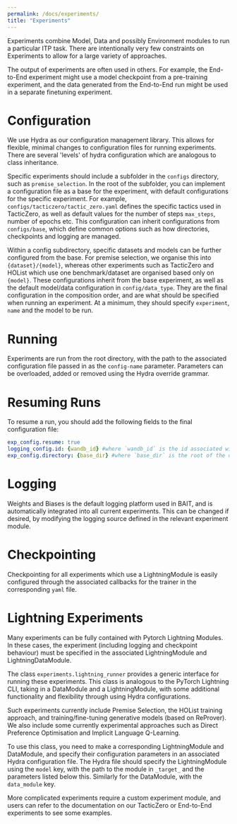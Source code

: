 ```yaml
---
permalink: /docs/experiments/
title: "Experiments"
---
```


Experiments combine Model, Data and possibly Environment modules to run a particular ITP task.
There are intentionally very few constraints on Experiments to allow for a large variety of approaches.

The output of experiments are often used in others. For example, the End-to-End experiment
might use a model checkpoint from a pre-training experiment, and the data generated from the End-to-End run might be used 
in a separate finetuning experiment.

# Configuration

We use Hydra as our configuration management library. This allows for flexible, minimal changes
to configuration files for running experiments. There are several 'levels' of hydra configuration which
are analogous to class inheritance.

Specific experiments should include a subfolder in the `configs` directory,
such as `premise_selection`. In the root of the subfolder, you can implement a configuration
file as a base for the experiment, with default configurations for the specific experiment.
For example, `configs/tacticzero/tactic_zero.yaml` defines the specific tactics used
in TacticZero, as well as default values for the number of steps `max_steps`, number of epochs etc.
This configuration can inherit configurations from `configs/base`, which define common options such as how directories,
checkpoints and logging are managed.

Within a config subdirectory, specific datasets and models can be further configured from the base.
For premise selection, we organise this into `{dataset}/{model}`, whereas other experiments such as TacticZero and HOList
which use one benchmark/dataset are organised based only on `{model}`. 
These configurations inherit from the base experiment, as well as the default model/data configuration in `config/data_type`.
They are the final configuration in the composition order, and are what should be specified when running an experiment.
At a minimum, they should specify `experiment`, `name` and the model to be run.

# Running

Experiments are run from the root directory,
with the path to the associated configuration file passed in as the `config-name` parameter.
Parameters can be overloaded, added or removed using the Hydra override grammar.

# Resuming Runs
To resume a run, you should add the following fields to the final configuration file:

```yaml
exp_config.resume: true 
logging_config.id: {wandb_id} #where `wandb_id` is the id associated with the resuming run
exp_config.directory: {base_dir} #where `base_dir` is the root of the directory created from the resuming run.
```

# Logging
Weights and Biases is the default logging platform used in BAIT, and is automatically integrated into all current experiments.
This can be changed if desired, by modifying the logging source defined in the relevant experiment module.

# Checkpointing
Checkpointing for all experiments which use a LightningModule is easily configured through the associated callbacks 
for the trainer in the corresponding `yaml` file. 

# Lightning Experiments 

Many experiments can be fully contained with Pytorch Lightning Modules. In these cases,
the experiment (including logging and checkpoint behaviour) must be specified in the associated LightningModule and LightningDataModule.

The class `experiments.lightning_runner` provides a generic interface for running these experiments.
This class is analogous to the PyTorch Lightning CLI, taking in a DataModule and a LightningModule,
with some additional functionality and flexibility through using Hydra configurations.

Such experiments currently include Premise Selection, the HOList training approach,
and training/fine-tuning generative models (based on ReProver).
We also include some currently experimental approaches such as Direct Preference Optimisation and Implicit Language Q-Learning.

To use this class, you need to make a corresponding LightningModule and DataModule,
and specify their configuration parameters in an associated Hydra configuration file. The Hydra file
should specify the LightningModule using the `model` key, with the path to the module in `_target_` and
the parameters listed below this. Similarly for the DataModule, with the `data_module` key.

More complicated experiments require a custom experiment module, and users can refer to the documentation on our
TacticZero or End-to-End experiments to see some examples.  
